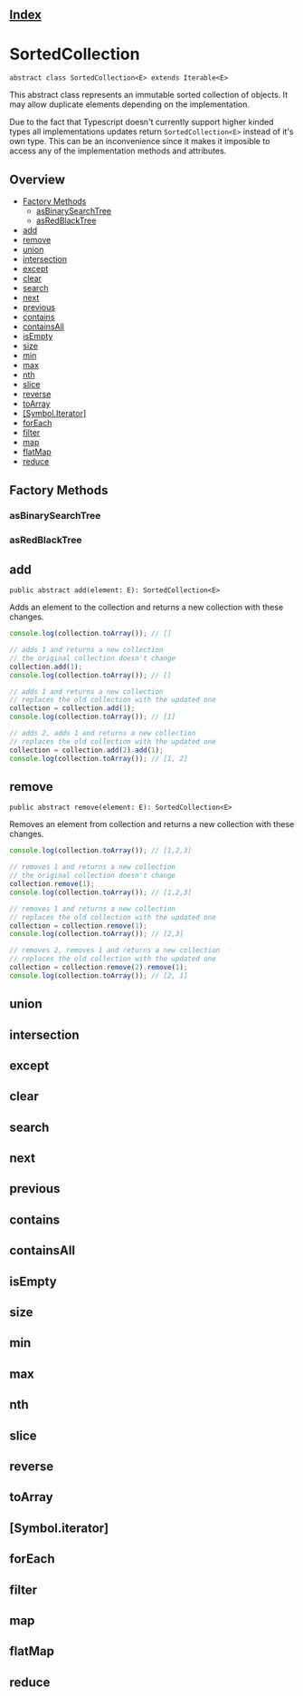 ## [Index](/README.md#documentation)
# SortedCollection
`abstract class SortedCollection<E> extends Iterable<E>`

This abstract class represents an immutable sorted collection of objects. It may allow duplicate elements depending on the implementation.

Due to the fact that Typescript doesn't currently support higher kinded types all implementations updates return `SortedCollection<E>` instead of it's own type. This can be an inconvenience since it makes it imposible to access any of the implementation methods and attributes.

## Overview
* [Factory Methods](#factory-methods)
  * [asBinarySearchTree](#asbinarysearchtree)
  * [asRedBlackTree](#asredblacktree)
* [add](#add)
* [remove](#remove)
* [union](#union)
* [intersection](#intersection)
* [except](#except)
* [clear](#clear)
* [search](#search)
* [next](#next)
* [previous](#previous)
* [contains](#contains)
* [containsAll](#containsall)
* [isEmpty](#isempty)
* [size](#size)
* [min](#min)
* [max](#max)
* [nth](#nth)
* [slice](#slice)
* [reverse](#reverse)
* [toArray](#toarray)
* [[Symbol.Iterator]](#symbol.iterator])
* [forEach](#foreach)
* [filter](#filter)
* [map](#map)
* [flatMap](#flatmap)
* [reduce](#reduce)

## Factory Methods
### asBinarySearchTree
### asRedBlackTree

## add
`public abstract add(element: E): SortedCollection<E>`

Adds an element to the collection and returns a new collection with these changes.

```typescript
console.log(collection.toArray()); // []

// adds 1 and returns a new collection
// the original collection doesn't change
collection.add(1);
console.log(collection.toArray()); // []

// adds 1 and returns a new collection
// replaces the old collection with the updated one
collection = collection.add(1);
console.log(collection.toArray()); // [1]

// adds 2, adds 1 and returns a new collection
// replaces the old collection with the updated one
collection = collection.add(2).add(1);
console.log(collection.toArray()); // [1, 2]
```
## remove
`public abstract remove(element: E): SortedCollection<E>`

Removes an element from collection and returns a new collection with these changes.

```typescript
console.log(collection.toArray()); // [1,2,3]

// removes 1 and returns a new collection
// the original collection doesn't change
collection.remove(1);
console.log(collection.toArray()); // [1,2,3]

// removes 1 and returns a new collection
// replaces the old collection with the updated one
collection = collection.remove(1);
console.log(collection.toArray()); // [2,3]

// removes 2, removes 1 and returns a new collection
// replaces the old collection with the updated one
collection = collection.remove(2).remove(1);
console.log(collection.toArray()); // [2, 1]
```
## union
## intersection
## except
## clear
## search
## next
## previous
## contains
## containsAll
## isEmpty
## size
## min
## max
## nth
## slice
## reverse
## toArray
## [Symbol.iterator]
## forEach
## filter
## map
## flatMap
## reduce

